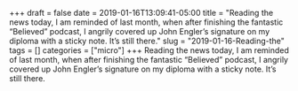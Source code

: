 +++draft = falsedate = 2019-01-16T13:09:41-05:00title = "Reading the news today, I am reminded of last month, when after finishing the fantastic “Believed” podcast, I angrily covered up John Engler’s signature on my diploma with a sticky note. It’s still there."slug = "2019-01-16-Reading-the"tags = []categories = ["micro"]+++Reading the news today, I am reminded of last month, when after finishing the fantastic “Believed” podcast, I angrily covered up John Engler’s signature on my diploma with a sticky note. It’s still there.